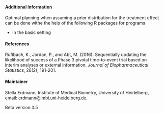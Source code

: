 #### Additional Information
Optimal planning when assuming a prior distribution for the treatment effect can be done withe the help of the following R packages for programs 
* in the basic setting

#### References

Rufibach, K., Jordan, P., and Abt, M. (2016). Sequentially updating the likelihood of success of a Phase 3 pivotal time-to-event trial based on interim analyses or external information. <i>Journal of Biopharmaceutical Statistics</i>, 26(2), 191-201.

#### Maintainer

Stella Erdmann, Institute of Medical Biometry, University of Heidelberg, email: erdmann@imbi.uni-heidelberg.de.

Beta version 0.5

